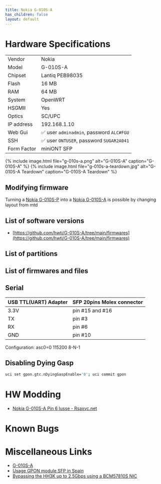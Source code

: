 ```yaml
---
title: Nokia G-010S-A
has_children: false
layout: default
---
```


# Hardware Specifications

|             |                                          |
| ----------- | ---------------------------------------- |
| Vendor      | Nokia                                    |
| Model       | G-010S-A                                 |
| Chipset     | Lantiq PEB98035                          |
| Flash       | 16 MB                                    |
| RAM         | 64 MB                                    |
| System      | OpenWRT                                  |
| HSGMII      | Yes                                      |
| Optics      | SC/UPC                                   |
| IP address  | 192.168.1.10                             |
| Web Gui     | ✅ user `adminadmin`, password `ALC#FGU` |
| SSH         | ✅ user `ONTUSER`, password `SUGAR2A041` |
| Form Factor | miniONT SFP                              |

{% include image.html file="g-010s-a.png"  alt="G-010S-A" caption="G-010S-A" %}
{% include image.html file="g-010s-a-teardown.jpg"  alt="G-010S-A Teardown" caption="G-010S-A Teardown" %}


## Modifying firmware

Turning a [Nokia G-010S-P](/ont-nokia-g-010s-p) into a [Nokia G-010S-A](/ont-nokia-g-010s-a) is possible by changing layout from mtd

## List of software versions

- [https://github.com/hwti/G-010S-A/tree/main/firmwares](https://github.com/hwti/G-010S-A/tree/main/firmwares)

## List of partitions
## List of firmwares and files

## Serial

| USB TTL(UART) Adapter |  SFP 20pins Molex connector |
| --------------------- |  -------------------------- |
| 3.3V                  |  pin #15 and #16            |
| TX                    |  pin #3                     |
| RX                    |  pin #6                     |
| GND                   |  pin #10                    |

Configuration: asc0=0 115200 8-N-1

##  Disabling Dying Gasp
```sh
uci set gpon.gtc.nDyingGaspEnable='0'; uci commit gpon
```

# HW Modding

- [Nokia G-010S-A Pin 6 Iusse - Rsaxvc.net](https://rsaxvc.net/blog/2020/8/15/Nokia_G-010S-A_Pin_6_Issue.html)

# Known Bugs

# Miscellaneous Links

- [G-010S-A](https://github.com/hwti/G-010S-A)
- [Usage GPON module SFP in Spain](https://forum.mikrotik.com/viewtopic.php?t=116364&start=300)
- [Bypassing the HH3K up to 2.5Gbps using a BCM57810S NIC](https://www.dslreports.com/forum/r32230041-Internet-Bypassing-the-HH3K-up-to-2-5Gbps-using-a-BCM57810S-NIC)

